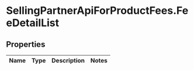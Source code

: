 # SellingPartnerApiForProductFees.FeeDetailList

## Properties
Name | Type | Description | Notes
------------ | ------------- | ------------- | -------------


